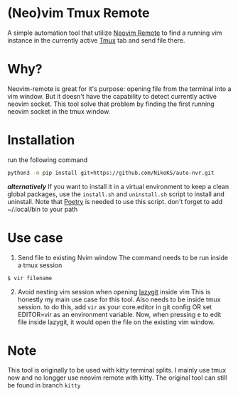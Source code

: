 # (Neo)vim Tmux Remote
A simple automation tool that utilize [Neovim Remote](https://github.com/mhinz/neovim-remote) to find a running vim instance in the currently active [Tmux](https://github.com/kovidgoyal/kitty) tab and send file there.

# Why?
Neovim-remote is great for it's purpose: opening file from the terminal into a vim window. But it doesn't have the capability to detect currently active neovim socket. This tool solve that problem by finding the first running neovim socket in the tmux window.

# Installation
run the following command
```sh
python3 -m pip install git+https://github.com/NikoKS/auto-nvr.git
```

***alternatively***
If you want to install it in a virtual environment to keep a clean global packages, use the `install.sh` and `uninstall.sh` script to install and uninstall. Note that [Poetry](https://github.com/python-poetry/poetry) is needed to use this script.
don't forget to add ~/.local/bin to your path

# Use case
1. Send file to existing Nvim window
The command needs to be run inside a tmux session
```sh
$ vir filename
```
2. Avoid nesting vim session when opening [lazygit](https://github.com/jesseduffield/lazygit) inside vim
This is honestly my main use case for this tool. Also needs to be inside tmux session.
to do this, add `vir` as your core.editor in git config OR set EDITOR=vir as an environment variable. Now, when pressing e to edit file inside lazygit, it would open the file on the existing vim window.

# Note
This tool is originally to be used with kitty terminal splits. I mainly use tmux now and no longger use neovim remote with kitty. The original tool can still be found in branch `kitty`
